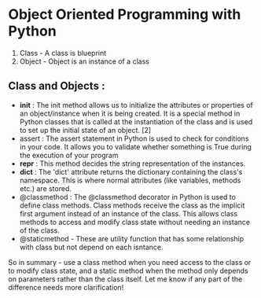 # Object Oriented Programming with Python

1. Class - A class is blueprint 
2. Object - Object is an instance of a class 

## Class and Objects :
- __init__ : The init method allows us to initialize the attributes or properties of an object/instance when it is being created. It is a special method in Python classes that is called at the instantiation of the class and is used to set up the initial state of an object. [2] 
- assert : The assert statement in Python is used to check for conditions in your code. It allows you to validate whether something is True during the execution of your program
- __repr__ : This method decides the string representation of the instances.
- __dict__ : The 'dict' attribute returns the dictionary containing the class's namespace. This is where normal attributes (like variables, methods etc.) are stored.
- @classmethod : The @classmethod decorator in Python is used to define class methods. Class methods receive the class as the implicit first argument instead of an instance of the class. This allows class methods to access and modify class state without needing an instance of the class.
- @staticmethod - These are utility function that has some relationship with class but not depend on each isntance. 

So in summary - use a class method when you need access to the class or to modify class state, and a static method when the method only depends on parameters rather than the class itself. Let me know if any part of the difference needs more clarification!




